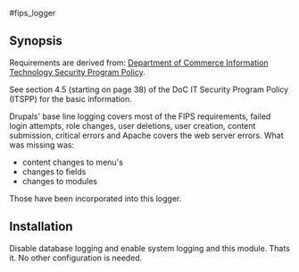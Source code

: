 #fips_logger

## Synopsis

Requirements are derived from:
[Department of Commerce
Information Technology Security Program Policy](https://connection.commerce.gov/sites/connection.commerce.gov/files/2014_doc_itspp.pdf).

See section 4.5 (starting on page 38) of the DoC IT Security Program Policy (ITSPP) for the basic information.

Drupals' base line logging covers most of the FIPS requirements, failed login attempts, role changes, user deletions, user creation, content submission, critical errors and Apache covers the web server errors. What was missing was:

* content changes to menu's
* changes to fields
* changes to modules

Those have been incorporated into this logger.


## Installation

Disable database logging and enable system logging and this module. Thats it. No other configuration is needed.

